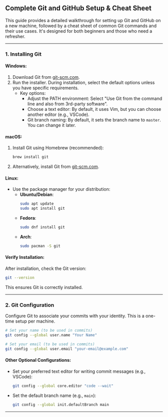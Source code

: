 ## **Complete Git and GitHub Setup & Cheat Sheet**

This guide provides a detailed walkthrough for setting up Git and GitHub on a new machine, followed by a cheat sheet of common Git commands and their use cases. It's designed for both beginners and those who need a refresher.

---

### **1. Installing Git**

#### **Windows**:

1.  Download Git from [git-scm.com](https://git-scm.com/download/win).
2.  Run the installer. During installation, select the default options unless you have specific requirements.
    - Key options:
      - Adjust the PATH environment: Select "Use Git from the command line and also from 3rd-party software".
      - Choose a text editor: By default, it uses Vim, but you can choose another editor (e.g., VSCode).
      - Git branch naming: By default, it sets the branch name to `master`. You can change it later.

#### **macOS**:

1.  Install Git using Homebrew (recommended):
    ```bash
    brew install git
    ```
2.  Alternatively, install Git from [git-scm.com](https://git-scm.com/download/mac).

#### **Linux**:

- Use the package manager for your distribution:
  - **Ubuntu/Debian**:
    ```bash
    sudo apt update
    sudo apt install git
    ```
  - **Fedora**:
    ```bash
    sudo dnf install git
    ```
  - **Arch**:
    ```bash
    sudo pacman -S git
    ```

#### **Verify Installation**:

After installation, check the Git version:

```bash
git --version
```

This ensures Git is correctly installed.

---

### **2. Git Configuration**

Configure Git to associate your commits with your identity. This is a one-time setup per machine.

```bash
# Set your name (to be used in commits)
git config --global user.name "Your Name"

# Set your email (to be used in commits)
git config --global user.email "your-email@example.com"
```

#### **Other Optional Configurations**:

- Set your preferred text editor for writing commit messages (e.g., VSCode):
  ```bash
  git config --global core.editor "code --wait"
  ```
- Set the default branch name (e.g., `main`):
  ```bash
  git config --global init.defaultBranch main
  ```

---
